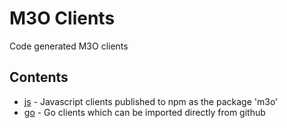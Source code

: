 # M3O Clients

Code generated M3O clients

## Contents

- [js](js) - Javascript clients published to npm as the package 'm3o'
- [go](go) - Go clients which can be imported directly from github
